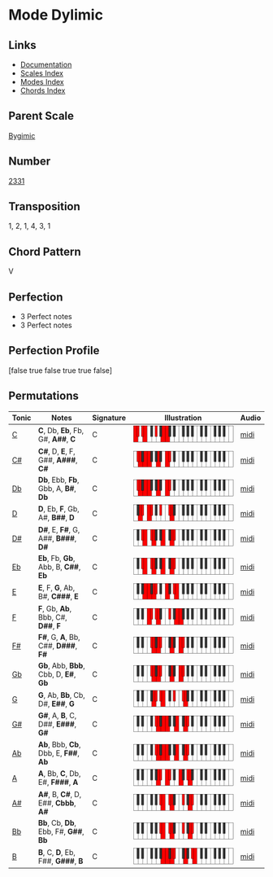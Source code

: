 # Mode Dylimic

## Links

- [Documentation](README.md)
- [Scales Index](Scales.md)
- [Modes Index](Modes.md)
- [Chords Index](Chords.md)

## Parent Scale

[Bygimic](ScaleBygimic.md)

## Number

[2331](https://ianring.com/musictheory/scales/2331)

## Transposition

1, 2, 1, 4, 3, 1

## Chord Pattern

V

## Perfection

- 3 Perfect notes
- 3 Perfect notes

## Perfection Profile

[false true false true true false]

## Permutations

| Tonic | Notes | Signature | Illustration | Audio |
|-------|-------|-----------|--------------|-------|
| [C](ModeCNaturalDylimic.md) | **C**, Db, **Eb**, Fb, G#, **A##**, **C** | C | ![CNaturalDylimic](ModeCNaturalDylimic.png) | [midi](https://github.com/edipermadi/music/blob/main/docs/ModeCNaturalDylimic.mid?raw=true) |
| [C#](ModeCSharpDylimic.md) | **C#**, D, **E**, F, G##, **A###**, **C#** | C | ![CSharpDylimic](ModeCSharpDylimic.png) | [midi](https://github.com/edipermadi/music/blob/main/docs/ModeCSharpDylimic.mid?raw=true) |
| [Db](ModeDFlatDylimic.md) | **Db**, Ebb, **Fb**, Gbb, A, **B#**, **Db** | C | ![DFlatDylimic](ModeDFlatDylimic.png) | [midi](https://github.com/edipermadi/music/blob/main/docs/ModeDFlatDylimic.mid?raw=true) |
| [D](ModeDNaturalDylimic.md) | **D**, Eb, **F**, Gb, A#, **B##**, **D** | C | ![DNaturalDylimic](ModeDNaturalDylimic.png) | [midi](https://github.com/edipermadi/music/blob/main/docs/ModeDNaturalDylimic.mid?raw=true) |
| [D#](ModeDSharpDylimic.md) | **D#**, E, **F#**, G, A##, **B###**, **D#** | C | ![DSharpDylimic](ModeDSharpDylimic.png) | [midi](https://github.com/edipermadi/music/blob/main/docs/ModeDSharpDylimic.mid?raw=true) |
| [Eb](ModeEFlatDylimic.md) | **Eb**, Fb, **Gb**, Abb, B, **C##**, **Eb** | C | ![EFlatDylimic](ModeEFlatDylimic.png) | [midi](https://github.com/edipermadi/music/blob/main/docs/ModeEFlatDylimic.mid?raw=true) |
| [E](ModeENaturalDylimic.md) | **E**, F, **G**, Ab, B#, **C###**, **E** | C | ![ENaturalDylimic](ModeENaturalDylimic.png) | [midi](https://github.com/edipermadi/music/blob/main/docs/ModeENaturalDylimic.mid?raw=true) |
| [F](ModeFNaturalDylimic.md) | **F**, Gb, **Ab**, Bbb, C#, **D##**, **F** | C | ![FNaturalDylimic](ModeFNaturalDylimic.png) | [midi](https://github.com/edipermadi/music/blob/main/docs/ModeFNaturalDylimic.mid?raw=true) |
| [F#](ModeFSharpDylimic.md) | **F#**, G, **A**, Bb, C##, **D###**, **F#** | C | ![FSharpDylimic](ModeFSharpDylimic.png) | [midi](https://github.com/edipermadi/music/blob/main/docs/ModeFSharpDylimic.mid?raw=true) |
| [Gb](ModeGFlatDylimic.md) | **Gb**, Abb, **Bbb**, Cbb, D, **E#**, **Gb** | C | ![GFlatDylimic](ModeGFlatDylimic.png) | [midi](https://github.com/edipermadi/music/blob/main/docs/ModeGFlatDylimic.mid?raw=true) |
| [G](ModeGNaturalDylimic.md) | **G**, Ab, **Bb**, Cb, D#, **E##**, **G** | C | ![GNaturalDylimic](ModeGNaturalDylimic.png) | [midi](https://github.com/edipermadi/music/blob/main/docs/ModeGNaturalDylimic.mid?raw=true) |
| [G#](ModeGSharpDylimic.md) | **G#**, A, **B**, C, D##, **E###**, **G#** | C | ![GSharpDylimic](ModeGSharpDylimic.png) | [midi](https://github.com/edipermadi/music/blob/main/docs/ModeGSharpDylimic.mid?raw=true) |
| [Ab](ModeAFlatDylimic.md) | **Ab**, Bbb, **Cb**, Dbb, E, **F##**, **Ab** | C | ![AFlatDylimic](ModeAFlatDylimic.png) | [midi](https://github.com/edipermadi/music/blob/main/docs/ModeAFlatDylimic.mid?raw=true) |
| [A](ModeANaturalDylimic.md) | **A**, Bb, **C**, Db, E#, **F###**, **A** | C | ![ANaturalDylimic](ModeANaturalDylimic.png) | [midi](https://github.com/edipermadi/music/blob/main/docs/ModeANaturalDylimic.mid?raw=true) |
| [A#](ModeASharpDylimic.md) | **A#**, B, **C#**, D, E##, **Cbbb**, **A#** | C | ![ASharpDylimic](ModeASharpDylimic.png) | [midi](https://github.com/edipermadi/music/blob/main/docs/ModeASharpDylimic.mid?raw=true) |
| [Bb](ModeBFlatDylimic.md) | **Bb**, Cb, **Db**, Ebb, F#, **G##**, **Bb** | C | ![BFlatDylimic](ModeBFlatDylimic.png) | [midi](https://github.com/edipermadi/music/blob/main/docs/ModeBFlatDylimic.mid?raw=true) |
| [B](ModeBNaturalDylimic.md) | **B**, C, **D**, Eb, F##, **G###**, **B** | C | ![BNaturalDylimic](ModeBNaturalDylimic.png) | [midi](https://github.com/edipermadi/music/blob/main/docs/ModeBNaturalDylimic.mid?raw=true) |
